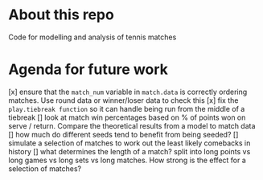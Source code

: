 # About this repo
Code for modelling and analysis of tennis matches
# Agenda for future work
[x] ensure that the `match_num` variable in `match.data` is correctly ordering matches. Use round data or winner/loser data to check this
[x] fix the `play.tiebreak function` so it can handle being run from the middle of a tiebreak
[] look at match win percentages based on % of points won on serve / return. Compare the theoretical results from a model to match data
[] how much do different seeds tend to benefit from being seeded?
[] simulate a selection of matches to work out the least likely comebacks in history
[] what determines the length of a match? split into long points vs long games vs long sets vs long matches. How strong is the effect for a selection of matches?
